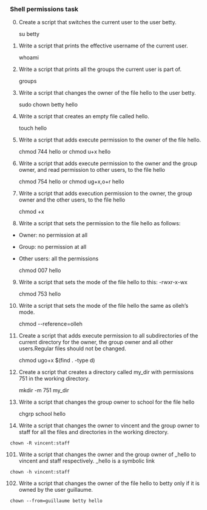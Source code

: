 ### Shell permissions task

0. Create a script that switches the current user to the user betty.
     
     su betty
     
1. Write a script that prints the effective username of the current user.
    
    whoami
    
2. Write a script that prints all the groups the current user is part of.
    
    groups
    
3. Write a script that changes the owner of the file hello to the user betty.
    
    sudo chown betty hello
    
4. Write a script that creates an empty file called hello.
    
    touch hello
    
5. Write a script that adds execute permission to the owner of the file hello.
    
    chmod 744 hello or chmod u+x hello
    
6. Write a script that adds execute permission to the owner and the group owner, and read permission to other users, to the file hello
    
    chmod 754 hello or chmod ug+x,o+r hello
    
7. Write a script that adds execution permission to the owner, the group owner and the other users, to the file hello
    
    chmod +x
    
8. Write a script that sets the permission to the file hello as follows:
  * Owner: no permission at all
  * Group: no permission at all
  * Other users: all the permissions
    
    chmod 007 hello
    
9. Write a script that sets the mode of the file hello to this: -rwxr-x-wx
    
    chmod 753 hello
    
10. Write a script that sets the mode of the file hello the same as olleh’s mode.
    
    chmod --reference=olleh
    
11. Create a script that adds execute permission to all subdirectories of the current directory for the owner, the group owner and all other users.Regular files should not be changed.
    
    chmod ugo+x $(find . -type d)
    
12. Create a script that creates a directory called my_dir with permissions 751 in the working directory.
    
    mkdir -m 751 my_dir
    
13. Write a script that changes the group owner to school for the file hello
     
     chgrp school hello
    
100. Write a script that changes the owner to vincent and the group owner to staff for all the files and directories in the working directory.
    
    chown -R vincent:staff
    
101. Write a script that changes the owner and the group owner of _hello to vincent and staff respectively. _hello is a symbolic link
    
    chown -h vincent:staff
    
102. Write a script that changes the owner of the file hello to betty only if it is owned by the user guillaume.

    chown --from=guillaume betty hello
   

